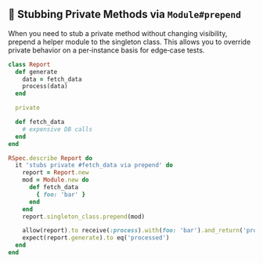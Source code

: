 ## 🔐 Stubbing Private Methods via `Module#prepend`

When you need to stub a private method without changing visibility, prepend a helper module to the singleton class. This allows you to override private behavior on a per‑instance basis for edge‑case tests.

```ruby
class Report
  def generate
    data = fetch_data
    process(data)
  end

  private

  def fetch_data
    # expensive DB calls
  end
end

RSpec.describe Report do
  it 'stubs private #fetch_data via prepend' do
    report = Report.new
    mod = Module.new do
      def fetch_data
        { foo: 'bar' }
      end
    end
    report.singleton_class.prepend(mod)

    allow(report).to receive(:process).with(foo: 'bar').and_return('processed')
    expect(report.generate).to eq('processed')
  end
end
```
